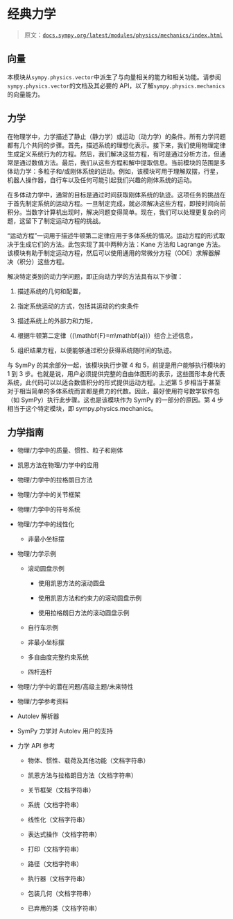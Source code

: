 # 经典力学

> 原文：[`docs.sympy.org/latest/modules/physics/mechanics/index.html`](https://docs.sympy.org/latest/modules/physics/mechanics/index.html)

## 向量

本模块从`sympy.physics.vector`中派生了与向量相关的能力和相关功能。请参阅`sympy.physics.vector`的文档及其必要的 API，以了解`sympy.physics.mechanics`的向量能力。

## 力学

在物理学中，力学描述了静止（静力学）或运动（动力学）的条件。所有力学问题都有几个共同的步骤。首先，描述系统的理想化表示。接下来，我们使用物理定律生成定义系统行为的方程。然后，我们解决这些方程，有时是通过分析方法，但通常是通过数值方法。最后，我们从这些方程和解中提取信息。当前模块的范围是多体动力学：多粒子和/或刚体系统的运动。例如，该模块可用于理解双摆，行星，机器人操作器，自行车以及任何可能引起我们兴趣的刚体系统的运动。

在多体动力学中，通常的目标是通过时间获取刚体系统的轨迹。这项任务的挑战在于首先制定系统的运动方程。一旦制定完成，就必须解决这些方程，即按时间向前积分。当数字计算机出现时，解决问题变得简单。现在，我们可以处理更复杂的问题，这留下了制定运动方程的挑战。

“运动方程”一词用于描述牛顿第二定律应用于多体系统的情况。运动方程的形式取决于生成它们的方法。此包实现了其中两种方法：Kane 方法和 Lagrange 方法。该模块有助于制定运动方程，然后可以使用通用的常微分方程（ODE）求解器解决（积分）这些方程。

解决特定类别的动力学问题，即正向动力学的方法具有以下步骤：

1.  描述系统的几何和配置，

1.  指定系统运动的方式，包括其运动的约束条件

1.  描述系统上的外部力和力矩，

1.  根据牛顿第二定律（\(\mathbf{F}=m\mathbf{a}\)）组合上述信息，

1.  组织结果方程，以便能够通过积分获得系统随时间的轨迹。

与 SymPy 的其余部分一起，该模块执行步骤 4 和 5，前提是用户能够执行模块的 1 到 3 步。也就是说，用户必须提供完整的自由体图形的表示，这些图形本身代表系统，此代码可以以适合数值积分的形式提供运动方程。上述第 5 步相当于甚至对于相当简单的多体系统而言都是费力的代数。因此，最好使用符号数学软件包（如 SymPy）执行此步骤。这也是该模块作为 SymPy 的一部分的原因。第 4 步相当于这个特定模块，即 sympy.physics.mechanics。

## 力学指南

+   物理/力学中的质量、惯性、粒子和刚体

+   凯恩方法在物理/力学中的应用

+   物理/力学中的拉格朗日方法

+   物理/力学中的关节框架

+   物理/力学中的符号系统

+   物理/力学中的线性化

    +   非最小坐标摆

+   物理/力学示例

    +   滚动圆盘示例

        +   使用凯恩方法的滚动圆盘

        +   使用凯恩方法和约束力的滚动圆盘示例

        +   使用拉格朗日方法的滚动圆盘示例

    +   自行车示例

    +   非最小坐标摆

    +   多自由度完整约束系统

    +   四杆连杆

+   物理/力学中的潜在问题/高级主题/未来特性

+   物理/力学参考资料

+   Autolev 解析器

+   SymPy 力学对 Autolev 用户的支持

+   力学 API 参考

    +   物体、惯性、载荷及其他功能（文档字符串）

    +   凯恩方法与拉格朗日方法（文档字符串）

    +   关节框架（文档字符串）

    +   系统（文档字符串）

    +   线性化（文档字符串）

    +   表达式操作（文档字符串）

    +   打印（文档字符串）

    +   路径（文档字符串）

    +   执行器（文档字符串）

    +   包装几何（文档字符串）

    +   已弃用的类（文档字符串）
